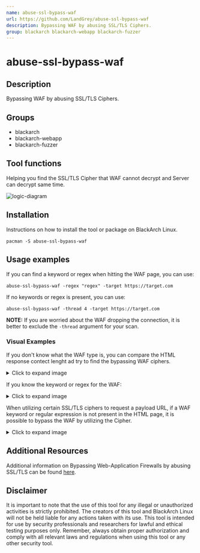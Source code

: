 ```yaml
---
name: abuse-ssl-bypass-waf
url: https://github.com/LandGrey/abuse-ssl-bypass-waf
description: Bypassing WAF by abusing SSL/TLS Ciphers.
group: blackarch blackarch-webapp blackarch-fuzzer
---
```


# abuse-ssl-bypass-waf

## Description
Bypassing WAF by abusing SSL/TLS Ciphers.

## Groups
- blackarch
- blackarch-webapp
- blackarch-fuzzer

## Tool functions
Helping you find the SSL/TLS Cipher that WAF cannot decrypt and Server can decrypt same time.

![logic-diagram](../media/abuse-ssl-bypass-waf-mind.png)

## Installation
Instructions on how to install the tool or package on BlackArch Linux.

```
pacman -S abuse-ssl-bypass-waf
```

## Usage examples
If you can find a keyword or regex when hitting the WAF page, you can use:
```
abuse-ssl-bypass-waf -regex "regex" -target https://target.com
```
If no keywords or regex is present, you can use:
```
abuse-ssl-bypass-waf -thread 4 -target https://target.com
```
**NOTE:** If you are worried about the WAF dropping the connection, it is better to exclude the `-thread` argument for your scan. 

### Visual Examples
If you don't know what the WAF type is, you can compare the HTML response contect lenght ad try to find the bypassing WAF ciphers.
<details>
<summary role="button">Click to expand image</summary>
<img src="/media/abuse-ssl-bypass-waf-example1.png"
/>
</details>

If you know the keyword or regex for the WAF:
<details>
<summary role="button">Click to expand image</summary>
<img src="/media/abuse-ssl-bypass-waf-example2.png"
/>
</details>

When utilizing certain SSL/TLS ciphers to request a payload URL, if a WAF keyword or regular expression is not present in the HTML page, it is possible to bypass the WAF by utilizing the Cipher.
<details>
<summary role="button">Click to expand image</summary>
<img src="/media/abuse-ssl-bypass-waf-example3.png"
/>
</details>

## Additional Resources
Additional information on Bypassing Web-Application Firewalls by abusing SSL/TLS can be found [here](https://0x09al.github.io/waf/bypass/ssl/2018/07/02/web-application-firewall-bypass.html).

## Disclaimer
It is important to note that the use of this tool for any illegal or unauthorized activities is strictly prohibited. The creators of this tool and BlackArch Linux will not be held liable for any actions taken with its use. This tool is intended for use by security professionals and researchers for lawful and ethical testing purposes only. Remember, always obtain proper authorization and comply with all relevant laws and regulations when using this tool or any other security tool.
